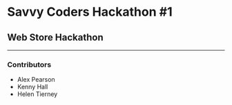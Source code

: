 # Savvy Coders Hackathon \#1
## Web Store Hackathon

---

### Contributors
+ Alex Pearson
+ Kenny Hall
+ Helen Tierney
